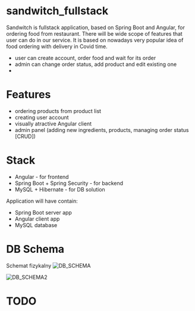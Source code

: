 # sandwitch_fullstack

Sandwitch is fullstack application, based on Spring Boot and Angular, for ordering food from restaurant. There will be wide scope of features that user can do in our service. It is based on nowadays very popular idea of food ordering with delivery in Covid time.

- user can create account, order food and wait for its order
- admin can change order status, add product and edit existing one
- 

# Features
- ordering products from product list
- creating user account
- visually atractive Angular client 
- admin panel (adding new ingredients, products, managing order status [CRUD])

# Stack
* Angular - for frontend
* Spring Boot + Spring Security - for backend
* MySQL + Hibernate - for DB solution

Application will have contain:
- Spring Boot server app
- Angular client app
- MySQL database

# DB Schema
Schemat fizykalny 
![DB_SCHEMA](https://raw.githubusercontent.com/longdavid2k17/sandwitch_fullstack/master/readme_images/db_schema.PNG)

![DB_SCHEMA2](https://raw.githubusercontent.com/longdavid2k17/sandwitch_fullstack/master/readme_images/shema-rel.PNG)

# TODO
